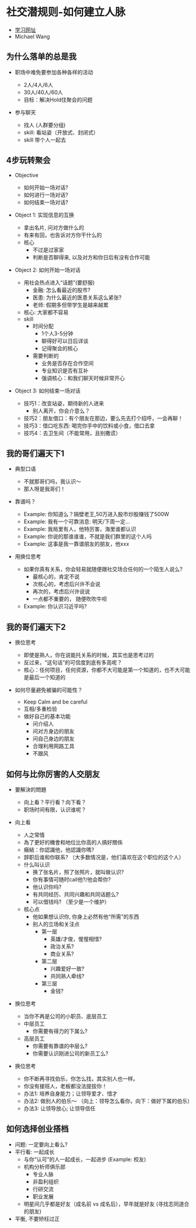 # 社交潜规则-如何建立人脉

* [学习网址](http://study.163.com/course/courseMain.htm?courseId=1003093001)
* Michael Wang

## 为什么落单的总是我

* 职场中难免要参加各种各样的活动
  * 2人/4人/6人
  * 30人/40人/60人
  * 目标：解决Hold住聚会的问题

* 参与聊天
  * 找人 (人群要分组)
  * skill: 看站姿（开放式、封闭式）
  * skill 带个人一起去

## 4步玩转聚会

* Objective
  * 如何开始一场对话?
  * 如何进行一场对话?
  * 如何结束一场对话?

* Object 1: 实现信息的互换
  * 拿出名片, 问对方做什么的
  * 有来有回，也告诉对方你干什么的
  * 核心
    * 不过是过家家
    * 判断是否聊得来, 以及对方和你日后有没有合作可能
* Object 2: 如何开始一场对话
  * 用社会热点进入“话题”(要舒服)
    * 金融: 怎么看最近的股市?
    * 医患: 为什么最近的医患关系这么紧张?
    * 老师: 假期多但带学生是越来越累
  * 核心: 大家都不容易
  * skill
    * 时间分配
      * 1个人3-5分钟
      * 聊得好可以日后详谈
      * 记得聚会的核心
    * 需要判断的
      * 业务是否存在合作空间
      * 专业知识是否有互补
      * 强调核心：和我们聊天时候非常开心
* Object 3: 如何结束一场对话
  * 技巧1：改变站姿，期待新的人进来
    * 别人离开，你会介意么？
  * 技巧2：朋友借口：有个朋友在那边，要么先去打个招呼，一会再聊！
  * 技巧3：借口吃东西: 喝完你手中的饮料或小食，借口去拿
  * 技巧4：去卫生间（不能常用，且别撒谎）

## 我的哥们遍天下1

* 典型口语
  * 不就那哥们吗，我认识～
  * 那人呀是我哥们！

* 靠谱吗？
  * Example: 你知道么？隔壁老王,50万进入股市炒股赚钱了500W
  * Example: 我有一个可靠消息: 明天/下周一定...
  * Example: 我局里有人，他特厉害，海里谁都认识
  * Example: 你说的那谁谁谁，不就是我们群里的这个人吗
  * Example: 这事是我一靠谱朋友的朋友，他xxx

* 用换位思考
  * 如果你真有关系，你会轻易就随便跟社交场合任何的一个陌生人说么?
    * 最核心的，肯定不说
    * 次核心的，考虑后兴许不会说
    * 再次的，考虑后兴许说说
    * 一点都不重要的， 随便吹吹牛呗
  * Example: 你认识习近平吗?

## 我的哥们遍天下2

* 换位思考
  * 即使是熟人，你在说能托关系的时候，其实也是思考过的
  * 反过来，“这句话”的可信度到底有多高呢？
  * 核心：任何项目，任何资源，你都不大可能是第一个知道的，也不大可能是最后一个知道的

* 如何尽量避免被骗的可能性？
  * Keep Calm and be careful
  * 互相/多重检验
  * 做好自己的基本功能
    * 问介绍人
    * 问对方身边的朋友
    * 问自己身边的朋友
    * 合理利用网路工具
    * 不跟风

## 如何与比你厉害的人交朋友

* 要解決的問題
  * 向上看？平行看？向下看？
  * 职场时间有限，认识谁呢？

* 向上看
  * 人之常情
  * 為了更好的機會和地位比你高的人搞好關係
  * 癥結：你認識他，他認識你嗎?
  * 辞职后谁和你联系? （大多数情况是，他们喜欢在这个职位的这个人）
  * 什么叫认识
    * 换了张名片，照了张照片，就叫做认识?
    * 你有事情可随时call他?/他会帮你?
    * 他认识你吗?
    * 有共同经历、共同兴趣和共同话题么?
    * 可以借钱吗? （至少是一个维护）
  * 核心点
    * 他如果想认识你, 你身上必然有他“所需”的东西
    * 别人的立场和关注点
      * 第一层
        * 英雄/才俊，惺惺相惜?
        * 政治关系?
        * 商业关系?
      * 第二层
        * 兴趣爱好一致?
        * 共同熟人牵线?
      * 第三层
        * 金钱?

* 换位思考
  * 当你不再是公司的小职员、底层员工
  * 中层员工
    * 你需要有得力的下属么?
  * 高层员工
    * 你需要有靠谱的中层么?
    * 你需要认识刚进公司的新员工么?

* 换位思考
  * 你不断再寻找伯乐，你怎么找，其实别人也一样。
  * 你没有接班人，老板都没法提拔你！
  * 办法1: 培养自身能力；让领导爱才、惜才
  * 办法2: 做别人的伯乐～ （向上：领导怎么看你，向下：做好下属的伯乐）
  * 办法3: 让领导放心; 让领导信任

## 如何选择创业搭档

* 问题: 一定要向上看么?
* 平行看: 一起成长
  * 与你“认可”的人一起成长，一起进步 (Example: 校友)
  * 机构分析师俱乐部
    * 专业人脉
    * 非盈利组织
    * 行研交流
    * 职业发展
  * 明星间几乎都是好友（成名前 vs 成名后），早年就是好友 (寻找志同道合的朋友)
* 平衡, 不要矫枉过正